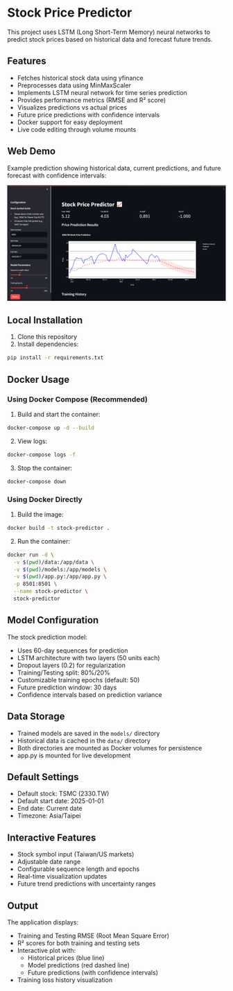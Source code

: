 # Stock Price Predictor

This project uses LSTM (Long Short-Term Memory) neural networks to predict stock prices based on historical data and forecast future trends.

## Features
- Fetches historical stock data using yfinance
- Preprocesses data using MinMaxScaler
- Implements LSTM neural network for time series prediction
- Provides performance metrics (RMSE and R² score)
- Visualizes predictions vs actual prices
- Future price predictions with confidence intervals
- Docker support for easy deployment
- Live code editing through volume mounts

## Web Demo

Example prediction showing historical data, current predictions, and future forecast with confidence intervals:

![Stock Prediction Demo](imgs/demo.png)

## Local Installation

1. Clone this repository
2. Install dependencies:
```bash
pip install -r requirements.txt
```

## Docker Usage

### Using Docker Compose (Recommended)

1. Build and start the container:
```bash
docker-compose up -d --build
```

2. View logs:
```bash
docker-compose logs -f
```

3. Stop the container:
```bash
docker-compose down
```

### Using Docker Directly

1. Build the image:
```bash
docker build -t stock-predictor .
```

2. Run the container:
```bash
docker run -d \
  -v $(pwd)/data:/app/data \
  -v $(pwd)/models:/app/models \
  -v $(pwd)/app.py:/app/app.py \
  -p 8501:8501 \
  --name stock-predictor \
  stock-predictor
```

## Model Configuration

The stock prediction model:
- Uses 60-day sequences for prediction
- LSTM architecture with two layers (50 units each)
- Dropout layers (0.2) for regularization
- Training/Testing split: 80%/20%
- Customizable training epochs (default: 50)
- Future prediction window: 30 days
- Confidence intervals based on prediction variance

## Data Storage
- Trained models are saved in the `models/` directory
- Historical data is cached in the `data/` directory
- Both directories are mounted as Docker volumes for persistence
- app.py is mounted for live development

## Default Settings
- Default stock: TSMC (2330.TW)
- Default start date: 2025-01-01
- End date: Current date
- Timezone: Asia/Taipei

## Interactive Features
- Stock symbol input (Taiwan/US markets)
- Adjustable date range
- Configurable sequence length and epochs
- Real-time visualization updates
- Future trend predictions with uncertainty ranges

## Output
The application displays:
- Training and Testing RMSE (Root Mean Square Error)
- R² scores for both training and testing sets
- Interactive plot with:
  - Historical prices (blue line)
  - Model predictions (red dashed line)
  - Future predictions (with confidence intervals)
- Training loss history visualization
